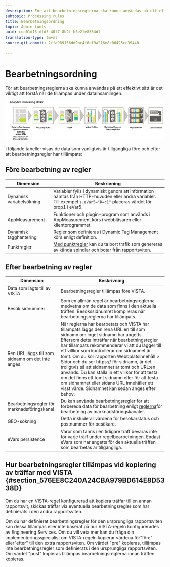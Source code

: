 ```yaml
---
description: För att bearbetningsreglerna ska kunna användas på ett effektivt sätt är det viktigt att förstå när de tillämpas under datainsamlingen.
subtopic: Processing rules
title: Bearbetningsordning
topic: Admin tools
uuid: cea01d13-dfd5-40f7-8b2f-b6e2fe8354df
translation-type: tm+mt
source-git-commit: 2ffa989156dd9bc4f6ef9a216e8c06425cc39440

---
```



# Bearbetningsordning

För att bearbetningsreglerna ska kunna användas på ett effektivt sätt är det viktigt att förstå när de tillämpas under datainsamlingen.

![](assets/analytics_processing_order_test.png)

I följande tabeller visas de data som vanligtvis är tillgängliga före och efter att bearbetningsregler har tillämpats:

## Före bearbetning av regler

| Dimension | Beskrivning |
|--- |--- |
| Dynamisk variabelsökning | Variabler fylls i dynamiskt genom att information hämtas från HTTP-huvuden eller andra variabler. Till exempel `s.eVar5="D=c1"` placeras värdet för prop1 i eVar5. |
| AppMeasurement | Funktioner och plugin-program som används i AppMeasurement körs i webbläsaren eller klientprogrammet. |
| Dynamisk tagghantering | Regler som definieras i Dynamic Tag Management körs enligt definition. |
| Punktregler | [Med punktregler](/help/admin/admin/bot-removal/bot-rules.md) kan du ta bort trafik som genereras av kända spindlar och botar från rapportsviten. |

## Efter bearbetning av regler

| Dimension | Beskrivning |
|--- |--- |
| Data som lagts till av VISTA | Bearbetningsregler tillämpas före VISTA. |
| Besök sidnummer | Som en allmän regel är bearbetningsreglerna medvetna om de data som finns i den aktuella träffen. Besökssidnumret kompileras när bearbetningsreglerna har tillämpats. |
| Ren URL läggs till som sidnamn om det inte anges | När reglerna har bearbetats och VISTA har tillämpats läggs den rena URL:en till som sidnamn om inget sidnamn har angetts. Eftersom detta inträffar när bearbetningsregler har tillämpats rekommenderar vi att du lägger till ett villkor som kontrollerar om sidnamnet är tomt.  Om du kör rapporten Webbplatsinnehåll > Sidor och du ser https:// för sidnamn, är det troligtvis så att sidnamnet är tomt och URL:en används.  Du kan ställa in ett villkor för att testa om det finns ett tomt sidnamn eller för att testa om sidnamnet eller sidans URL innehåller ett visst värde. Sidnamnet kan sedan anges efter behov. |
| Bearbetningsregler för marknadsföringskanal | Du kan använda bearbetningsregler för att förbereda data för bearbetning enligt [reglerna](https://marketing.adobe.com/resources/help/en_US/mchannel/c_rules.html)för bearbetning av marknadsföringskanaler. |
| GEO-sökning | Detta inkluderar värdena för besökarstatus och postnummer för besökare. |
| eVars persistence | Varor som fanns i en tidigare träff bevaras inte för varje träff under regelbearbetningen. Endast eVars som har angetts för den aktuella träffen som bearbetas är tillgängliga. |

## Hur bearbetningsregler tillämpas vid kopiering av träffar med VISTA {#section_576EE8C240A24CBA979BD614E8D5338D}

Om du har en VISTA-regel konfigurerad att kopiera träffar till en annan rapportsvit, skickas träffar via eventuella bearbetningsregler som har definierats i den andra rapportsviten.

Om du har definierat bearbetningsregler för den ursprungliga rapportsviten kan dessa tillämpas eller inte baserat på hur VISTA-regeln konfigurerades av Engineering Services. Om du vill veta mer kan du fråga din implementeringsspecialist om VISTA-regeln kopierar värdena för&quot;före&quot; eller&quot;efter&quot; till den extra rapportsviten. Om värdet &quot;pre&quot; kopieras, tillämpas inte bearbetningsregler som definierats i den ursprungliga rapportsviten. Om värdet &quot;post&quot; kopieras tillämpas bearbetningsreglerna innan träffen kopieras.
